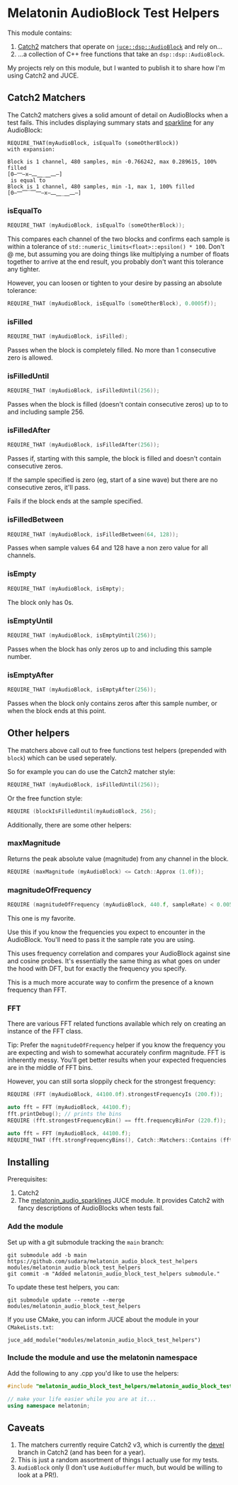 # Melatonin AudioBlock Test Helpers

This module contains:

1. [Catch2](https://github.com/catchorg/Catch2) matchers that operate on [`juce::dsp::AudioBlock`](https://docs.juce.com/master/classdsp_1_1AudioBlock.html) and rely on...
2. ...a collection of C++ free functions that take an `dsp::dsp::AudioBlock`.
   
My projects rely on this module, but I wanted to publish it to share how I'm using Catch2 and JUCE.

## Catch2 Matchers

The Catch2 matchers gives a solid amount of detail on AudioBlocks when a test fails. This includes displaying summary stats and [sparkline](https://github.com/sudara/melatonin_audio_sparklines) for any AudioBlock:

```
REQUIRE_THAT(myAudioBlock, isEqualTo (someOtherBlock))
with expansion:

Block is 1 channel, 480 samples, min -0.766242, max 0.289615, 100% filled
[0—⎻—x—⎼⎽_⎽⎼—]
 is equal to 
Block is 1 channel, 480 samples, min -1, max 1, 100% filled
[0—⎻⎺‾⎺⎻—x—⎼⎽_⎽⎼—]
```

### isEqualTo

```cpp
REQUIRE_THAT (myAudioBlock, isEqualTo (someOtherBlock));
```

This compares each channel of the two blocks and confirms each sample is within a tolerance of `std::numeric_limits<float>::epsilon() * 100`. Don't @ me, but assuming you are doing things like multiplying a number of floats together to arrive at the end result, you probably don't want this tolerance any tighter.

However, you can loosen or tighten to your desire by passing an absolute tolerance:

```cpp
REQUIRE_THAT (myAudioBlock, isEqualTo (someOtherBlock), 0.0005f));
```

### isFilled

```cpp
REQUIRE_THAT (myAudioBlock, isFilled);
```

Passes when the block is completely filled. No more than 1 consecutive zero is allowed. 

### isFilledUntil

```cpp
REQUIRE_THAT (myAudioBlock, isFilledUntil(256));
```

Passes when the block is filled (doesn't contain consecutive zeros) up to to and including sample 256.

### isFilledAfter

```cpp
REQUIRE_THAT (myAudioBlock, isFilledAfter(256));
```

Passes if, starting with this sample, the block is filled and doesn't contain consecutive zeros.

If the sample specified is zero (eg, start of a sine wave) but there are no consecutive zeros, it'll pass. 

Fails if the block ends at the sample specified.

### isFilledBetween

```cpp
REQUIRE_THAT (myAudioBlock, isFilledBetween(64, 128));
```
Passes when sample values 64 and 128 have a non zero value for all channels.

### isEmpty

```cpp
REQUIRE_THAT (myAudioBlock, isEmpty);
```

The block only has 0s.

### isEmptyUntil

```cpp
REQUIRE_THAT (myAudioBlock, isEmptyUntil(256));
```

Passes when the block has only zeros up to and including this sample number.

### isEmptyAfter

```cpp
REQUIRE_THAT (myAudioBlock, isEmptyAfter(256));
```

Passes when the block only contains zeros after this sample number, or when the block ends at this point.

## Other helpers

The matchers above call out to free functions test helpers (prepended with `block`) which can be used seperately.

So for example you can do use the Catch2 matcher style:

```cpp
REQUIRE_THAT (myAudioBlock, isFilledUntil(256));
```

Or the free function style:

```cpp
REQUIRE (blockIsFilledUntil(myAudioBlock, 256);
```

Additionally, there are some other helpers:

### maxMagnitude

Returns the peak absolute value (magnitude) from any channel in the block.

```cpp
REQUIRE (maxMagnitude (myAudioBlock) <= Catch::Approx (1.0f));
```

### magnitudeOfFrequency

```cpp
REQUIRE (magnitudeOfFrequency (myAudioBlock, 440.f, sampleRate) < 0.005);
```

This one is my favorite.

Use this if you know the frequencies you expect to encounter in the AudioBlock. You'll need to pass it the sample rate you are using.

This uses frequency correlation and compares your AudioBlock against sine and cosine probes. It's essentially the same thing as what goes on under the hood with DFT, but for exactly the frequency you specify. 

This is a much more accurate way to confirm the presence of a known frequency than FFT.

### FFT

There are various FFT related functions available which rely on creating an instance of the FFT class.

Tip: Prefer the `magnitudeOfFrequency` helper if you know the frequency you are expecting and wish to somewhat accurately confirm magnitude. FFT is inherently messy. You'll get better results when your expected frequencies are in the middle of FFT bins. 


However, you can still sorta sloppily check for the strongest frequency:

```cpp 
REQUIRE (FFT (myAudioBlock, 44100.0f).strongestFrequencyIs (200.f));
```

```cpp
auto fft = FFT (myAudioBlock, 44100.f);
fft.printDebug(); // prints the bins
REQUIRE (fft.strongestFrequencyBin() == fft.frequencyBinFor (220.f));
```

```cpp
auto fft = FFT (myAudioBlock, 44100.f);
REQUIRE_THAT (fft.strongFrequencyBins(), Catch::Matchers::Contains (fft.frequencyBinFor (220.f)));
```

## Installing

Prerequisites:

1. Catch2 
2. The [melatonin_audio_sparklines](https://github.com/sudara/melatonin_audio_sparklines) JUCE module. It provides Catch2 with fancy descriptions of AudioBlocks when tests fail.

### Add the module

Set up with a git submodule tracking the `main` branch:

```git
git submodule add -b main https://github.com/sudara/melatonin_audio_block_test_helpers modules/melatonin_audio_block_test_helpers
git commit -m "Added melatonin_audio_block_test_helpers submodule."
```

To update these test helpers, you can:
```git
git submodule update --remote --merge modules/melatonin_audio_block_test_helpers
```

If you use CMake, you can inform JUCE about the module in your `CMakeLists.txt`:
```
juce_add_module("modules/melatonin_audio_block_test_helpers")
```

### Include the module and use the melatonin namespace

Add the following to any .cpp you'd like to use the helpers:

```cpp
#include "melatonin_audio_block_test_helpers/melatonin_audio_block_test_helpers.h"

// make your life easier while you are at it...
using namespace melatonin;

```

## Caveats

1. The matchers currently require Catch2 v3, which is currently the [devel](http://github.com/catchorg/Catch2) branch in Catch2 (and has been for a year).
2. This is just a random assortment of things I actually use for my tests.
3. `AudioBlock` only (I don't use `AudioBuffer` much, but would be willing to look at a PR!).
